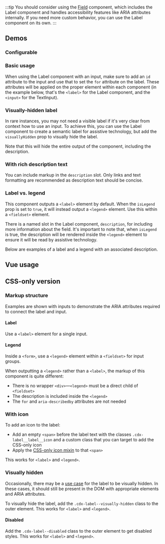 <script setup>
import { ref } from 'vue';
import { CdxLabel, CdxTextInput } from '@wikimedia/codex';
import LabelBasic from '@/../component-demos/label/examples/LabelBasic.vue';
import LabelVisuallyHidden from '@/../component-demos/label/examples/LabelVisuallyHidden.vue';
import LabelWithRichText from '@/../component-demos/label/examples/LabelWithRichText.vue';
import LabelWithDescription from '@/../component-demos/label/examples/LabelWithDescription.vue';
import LegendWithDescription from '@/../component-demos/label/examples/LegendWithDescription.vue';

const controlsConfig = [
	{
		name: 'icon',
		type: 'icon'
	},
	{
		name: 'optionalFlag',
		type: 'text',
		initial: '(optional)'
	},
	{
		name: 'visuallyHidden',
		type: 'boolean'
	},
	{
		name: 'isLegend',
		type: 'boolean'
	},
	{
		name: 'disabled',
		type: 'boolean'
	},
	{
		name: 'default',
		type: 'slot',
		default: 'Label text'
	},
	{
		name: 'description',
		type: 'slot',
		default: 'Short description text'
	},
];
</script>

:::tip
You should consider using the [Field](./field.md) component, which includes the Label component and
handles accessibility features like ARIA attributes internally. If you need more custom behavior,
you can use the Label component on its own.
:::

## Demos

### Configurable

<cdx-demo-wrapper :controls-config="controlsConfig" :show-generated-code="true">
<template v-slot:demo="{ propValues, slotValues }">
	<cdx-label v-bind="propValues">
		{{ slotValues.default }}
		<template #description>{{ slotValues.description }}</template>
	</cdx-label>
</template>
</cdx-demo-wrapper>

### Basic usage

When using the Label component with an input, make sure to add an `id` attribute to the input and
use that to set the `for` attribute on the label. These attributes will be applied on the proper
element within each component (in the example below, that's the `<label>` for the Label component,
and the `<input>` for the TextInput).

<cdx-demo-wrapper>
<template v-slot:demo>
	<label-basic />
</template>
<template v-slot:code>

:::code-group

<<< @/../component-demos/label/examples/LabelBasic.vue [NPM]

<<< @/../component-demos/label/examples-mw/LabelBasic.vue [MediaWiki]

:::

</template>
</cdx-demo-wrapper>

### Visually-hidden label

In rare instances, you may not need a visible label if it's very clear from context how to use an
input. To achieve this, you can use the Label component to create a semantic label for assistive
technology, but add the `visuallyHidden` prop to visually hide the label.

Note that this will hide the entire output of the component, including the description.

<cdx-demo-wrapper>
<template v-slot:demo>
	<label-visually-hidden />
</template>
<template v-slot:code>

:::code-group

<<< @/../component-demos/label/examples/LabelVisuallyHidden.vue [NPM]

<<< @/../component-demos/label/examples-mw/LabelVisuallyHidden.vue [MediaWiki]

:::

</template>
</cdx-demo-wrapper>

### With rich description text

You can include markup in the `description` slot. Only links and text formatting are recommended as
description text should be concise.

<cdx-demo-wrapper :allow-link-styles="true">
<template v-slot:demo>
	<label-with-rich-text />
</template>
<template v-slot:code>

:::code-group

<<< @/../component-demos/label/examples/LabelWithRichText.vue [NPM]

<<< @/../component-demos/label/examples-mw/LabelWithRichText.vue [MediaWiki]

:::

</template>
</cdx-demo-wrapper>

### Label vs. legend

This component outputs a `<label>` element by default. When the `isLegend` prop is set to `true`,
it will instead output a `<legend>` element. Use this within a `<fieldset>` element.

There is a named slot in the Label component, `description`, for including more information about
the field. It's important to note that, when `isLegend` is true, the description will be rendered
inside the `<legend>` element to ensure it will be read by assistive technology.

Below are examples of a label and a legend with an associated description.

<cdx-demo-wrapper>
<template v-slot:demo>
	<label-with-description />
</template>
<template v-slot:code>

:::code-group

<<< @/../component-demos/label/examples/LabelWithDescription.vue [NPM]

<<< @/../component-demos/label/examples-mw/LabelWithDescription.vue [MediaWiki]

:::

</template>
</cdx-demo-wrapper>

<cdx-demo-wrapper>
<template v-slot:demo>
	<legend-with-description />
</template>
<template v-slot:code>

:::code-group

<<< @/../component-demos/label/examples/LegendWithDescription.vue [NPM]

<<< @/../component-demos/label/examples-mw/LegendWithDescription.vue [MediaWiki]

:::

</template>
</cdx-demo-wrapper>

## Vue usage

## CSS-only version

### Markup structure

Examples are shown with inputs to demonstrate the ARIA attributes required to connect the label and
input.

#### Label

Use a `<label>` element for a single input.

<cdx-demo-wrapper>
<template v-slot:demo>
	<!-- Outer element is a <div>. -->
	<div class="cdx-label">
		<!-- Label element. Include a `for` attribute to connect it with an input. -->
		<label class="cdx-label__label" for="cdx-demo-input-1">
			<!-- Label text. -->
			<span class="cdx-label__label__text">Label text</span>
			<!-- Optional flag. -->
			<span class="cdx-label__label__optional-flag"> (optional)</span>
		</label>
		<!-- Description. Include an `id` attribute so the input can have an `aria-describedby` attribute. -->
		<span id="cdx-demo-description-1" class="cdx-label__description">
			Short description text
		</span>
	</div>
	<!-- Input for demo purposes. -->
	<div class="cdx-text-input">
		<!-- Has `id` and `aria-describedby` attributes. -->
		<input id="cdx-demo-input-1" class="cdx-text-input__input" type="text" aria-describedby="cdx-demo-description-1" />
	</div>
</template>
<template v-slot:code>

```html
<!-- Outer element is a <div>. -->
<div class="cdx-label">
	<!-- Label element. Include a `for` attribute to connect it with an input. -->
	<label class="cdx-label__label" for="cdx-demo-input-1">
		<!-- Label text. -->
		<span class="cdx-label__label__text">Label text</span>
		<!-- Optional flag. -->
		<span class="cdx-label__label__optional-flag"> (optional)</span>
	</label>
	<!-- Description. Include an `id` attribute so the input can have an
	`aria-describedby` attribute. -->
	<span id="cdx-demo-description-1" class="cdx-label__description">
		Short description text
	</span>
</div>
<!-- Input for demo purposes. -->
<div class="cdx-text-input">
	<!-- Has `id` and `aria-describedby` attributes. -->
	<input id="cdx-demo-input-1" class="cdx-text-input__input" type="text" aria-describedby="cdx-demo-description-1" />
</div>
```

</template>
</cdx-demo-wrapper>

#### Legend

Inside a `<form>`, use a `<legend>` element within a `<fieldset>` for input groups.

When outputting a `<legend>` rather than a `<label>`, the markup of this component is quite
different:
- There is no wrapper `<div>`—`<legend>` must be a direct child of `<fieldset>`
- The description is included inside the `<legend>`
- The `for` and `aria-describedby` attributes are not needed

<cdx-demo-wrapper>
<template v-slot:demo>
	<!-- Note that the `cdx-field` class will remove browser fieldset styles. -->
	<fieldset class="cdx-field">
		<!-- Outer element is the <legend> element. -->
		<legend class="cdx-label">
			<!-- Wrapper span for the first line of text (legend text + optional flag). -->
			<span class="cdx-label__label">
				<!-- Legend text. -->
				<span class="cdx-label__label__text">Legend text</span>
				<!-- Optional flag. -->
				<span class="cdx-label__label__optional-flag"> (optional)</span>
			</span>
			<!-- Description text, which must be included inside the <legend> element. -->
			<span class="cdx-label__description">
				Short description text
			</span>
		</legend>
		<!-- Radio group for demo purposes. -->
		<div>
			<span class="cdx-radio">
				<input id="cdx-docs-radio-1" class="cdx-radio__input" type="radio" name="radio-legend-demo" checked/>
				<span class="cdx-radio__icon"></span>
				<label class="cdx-radio__label" for="cdx-docs-radio-1">Radio 1</label>
			</span>
			<span class="cdx-radio">
				<input id="cdx-docs-radio-2" class="cdx-radio__input" type="radio" name="radio-legend-demo" />
				<span class="cdx-radio__icon"></span>
				<label class="cdx-radio__label" for="cdx-docs-radio-2">Radio 2</label>
			</span>
		</div>
	</fieldset>
</template>
<template v-slot:code>

```html
<!-- Note that the `cdx-field` class will remove browser fieldset styles. -->
<fieldset class="cdx-field">
	<!-- Outer element is the <legend> element. -->
	<legend class="cdx-label">
		<!-- Wrapper span for the first line of text (legend text + optional flag). -->
		<span class="cdx-label__label">
			<!-- Legend text. -->
			<span class="cdx-label__label__text">Legend text</span>
			<!-- Optional flag. -->
			<span class="cdx-label__label__optional-flag"> (optional)</span>
		</span>
		<!-- Description text, which must be included inside the <legend> element. -->
		<span class="cdx-label__description">
			Short description text
		</span>
	</legend>
	<!-- Radio group for demo purposes. -->
	<div>
		<span class="cdx-radio">
			<input id="cdx-docs-radio-1" class="cdx-radio__input" type="radio" name="radio-legend-demo" checked/>
			<span class="cdx-radio__icon"></span>
			<label class="cdx-radio__label" for="cdx-docs-radio-1">Radio 1</label>
		</span>
		<span class="cdx-radio">
			<input id="cdx-docs-radio-2" class="cdx-radio__input" type="radio" name="radio-legend-demo" />
			<span class="cdx-radio__icon"></span>
			<label class="cdx-radio__label" for="cdx-docs-radio-2">Radio 2</label>
		</span>
	</div>
</fieldset>
```

</template>
</cdx-demo-wrapper>

### With icon

To add an icon to the label:
- Add an empty `<span>` before the label text with the classes `.cdx-label__label__icon` and a
  custom class that you can target to add the CSS-only icon
- Apply the [CSS-only icon mixin](./icon.md#css-only-version) to that `<span>`

This works for `<label>` and `<legend>`.

<cdx-demo-wrapper>
<template v-slot:demo>
	<div class="cdx-label">
		<label class="cdx-label__label" for="cdx-demo-input-2">
			<span class="cdx-label__label__icon cdx-demo-css-icon--wiki-text"></span>
			<span class="cdx-label__label__text">Signature</span>
		</label>
		<span id="cdx-demo-description-2" class="cdx-label__description">
			Enter your signature using plain text or wikitext
		</span>
	</div>
	<div class="cdx-text-input">
		<input id="cdx-demo-input-2" class="cdx-text-input__input" type="text" aria-describedby="cdx-demo-description-2">
	</div>
</template>
<template v-slot:code>

```html
<div class="cdx-label">
	<label class="cdx-label__label" for="cdx-demo-input-2">
		<span class="cdx-label__label__icon cdx-demo-css-icon--wiki-text"></span>
		<span class="cdx-label__label__text">Signature</span>
	</label>
	<span id="cdx-demo-description-2" class="cdx-label__description">
		Enter your signature using plain text or wikitext
	</span>
</div>
<div class="cdx-text-input">
	<input id="cdx-demo-input-2" class="cdx-text-input__input" type="text" aria-describedby="cdx-demo-description-2">
</div>
```

:::code-group

```less [NPM]
// Note: you must import the design tokens before importing the css-icon mixin
@import ( reference ) '@wikimedia/codex-design-tokens/theme-wikimedia-ui.less';
@import ( reference ) '@wikimedia/codex/mixins/css-icon.less';

.cdx-demo-css-icon--wiki-text {
	.cdx-mixin-css-icon( @cdx-icon-wiki-text );
}
```

```less [MediaWiki]
@import 'mediawiki.skin.variables.less';

.cdx-demo-css-icon--wiki-text {
	.cdx-mixin-css-icon( @cdx-icon-wiki-text );
}
```

:::

</template>
</cdx-demo-wrapper>

### Visually hidden

Occasionally, there may be a [use case](field.md#complex-field-with-two-inputs) for the label to be
visually hidden. In these cases, it should still be present in the DOM with appropriate elements
and ARIA attributes. 

To visually hide the label, add the `.cdx-label--visually-hidden` class to the outer element. This
works for `<label>` and `<legend>`.

<cdx-demo-wrapper>
<template v-slot:demo>
	<div class="cdx-label cdx-label--visually-hidden">
		<label class="cdx-label__label" for="cdx-demo-input-3">
			<span class="cdx-label__label__text">Field with invisible label</span>
		</label>
	</div>
	<div class="cdx-text-input">
		<input id="cdx-demo-input-3" class="cdx-text-input__input" type="text" placeholder="Do not actually use placeholders as labels!">
	</div>
</template>
<template v-slot:code>

```html
<div class="cdx-label cdx-label--visually-hidden">
	<label class="cdx-label__label" for="cdx-demo-input-3">
		<span class="cdx-label__label__text">Field with invisible label</span>
	</label>
</div>
<div class="cdx-text-input">
	<input id="cdx-demo-input-3" class="cdx-text-input__input" type="text" placeholder="Do not actually use placeholders as labels!">
</div>
```

</template>
</cdx-demo-wrapper>

#### Disabled

Add the `.cdx-label--disabled` class to the outer element to get disabled styles. This
works for `<label>` and `<legend>`.

<cdx-demo-wrapper>
<template v-slot:demo>
	<div class="cdx-label cdx-label--disabled">
		<label class="cdx-label__label" for="cdx-demo-input-4">
			<span class="cdx-label__label__text">Label text </span>
		</label>
	</div>
	<div class="cdx-text-input">
		<input id="cdx-demo-input-4" class="cdx-text-input__input" type="text" disabled />
	</div>
</template>
<template v-slot:code>

```html
<div class="cdx-label cdx-label--disabled">
	<label class="cdx-label__label" for="cdx-demo-input-4">
		<span class="cdx-label__label__text">Label text </span>
	</label>
</div>
<div class="cdx-text-input">
	<input id="cdx-demo-input-4" class="cdx-text-input__input" type="text" disabled />
</div>
```

</template>
</cdx-demo-wrapper>

<style lang="less">
@import ( reference ) '@wikimedia/codex-design-tokens/theme-wikimedia-ui.less';
@import ( reference ) '@wikimedia/codex/mixins/css-icon.less';

.cdx-demo-css-icon {
	&--wiki-text {
		.cdx-mixin-css-icon( @cdx-icon-wiki-text );
	}
}
</style>
